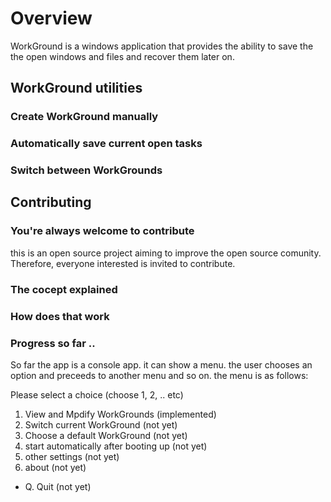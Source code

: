 # Overview

WorkGround is a windows application that provides the ability to save the the open windows and files and recover them later on.

## WorkGround utilities

### Create WorkGround manually

### Automatically save current open tasks

### Switch between WorkGrounds


## Contributing

### You're always welcome to contribute

this is an open source project aiming to improve the open source comunity. Therefore, everyone interested is invited to contribute.

### The cocept explained

### How does that work

### Progress so far ..

So far the app is a console app. it can show a menu. the user chooses an option and preceeds to another menu and so on. the menu is as follows:

Please select a choice (choose 1, 2, .. etc)
 1. View and Mpdify WorkGrounds (implemented)
 2. Switch current WorkGround (not yet)
 3. Choose a default WorkGround (not yet)
 4. start automatically after booting up (not yet)
 5. other settings (not yet)
 6. about (not yet)
 * Q. Quit (not yet)

